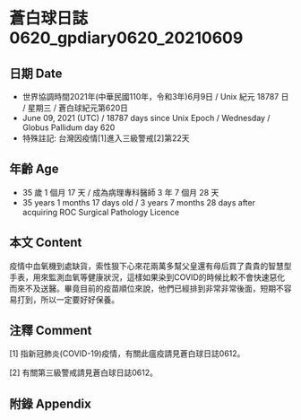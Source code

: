 [_metadata_:encoding]: - "utf-8"
[_metadata_:language]: - "zh-Hant-TW"
[_metadata_:fileformat]: - "markdown"
[_metadata_:MIME_type]: - "text/plain"
[_metadata_:markdown_version]: - "commonmark version 0.29"
[_metadata_:markdown_spec]: - "https://spec.commonmark.org/0.29/"

# 蒼白球日誌0620_gpdiary0620_20210609 #

## 日期 Date ##

* 世界協調時間2021年(中華民國110年，令和3年)6月9日 / Unix 紀元 18787 日 / 星期三 / 蒼白球紀元第620日
* June 09, 2021 (UTC) / 18787 days since Unix Epoch / Wednesday / Globus Pallidum day 620
* 特殊註記: 台灣因疫情[1]進入三級警戒[2]第22天

## 年齡 Age ##

* 35 歲 1 個月 17 天 / 成為病理專科醫師 3 年 7 個月 28 天
* 35 years 1 months 17 days old / 3 years 7 months 28 days after acquiring ROC Surgical Pathology Licence

## 本文 Content ##

疫情中血氧機到處缺貨，索性狠下心來花兩萬多幫父皇還有母后買了貴貴的智慧型手表，用來監測血氧等健康狀況，這樣如果染到COVID的時候比較不會快速惡化而來不及送醫。畢竟目前的疫苗順位來說，他們已經排到非常非常後面，短期不容易打到，所以一定要好好保養。

## 注釋 Comment ##

[1] 指新冠肺炎(COVID-19)疫情，有關此瘟疫請見蒼白球日誌0612。

[2] 有關第三級警戒請見蒼白球日誌0612。

## 附錄 Appendix ##

